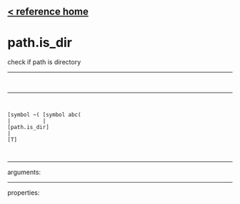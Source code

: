 [< reference home](ceammc_lib.html)
---

# path.is_dir


check if path is directory

---

<br>


---


```


[symbol ~( [symbol abc(
|          |
[path.is_dir]
|
[T]

            
```

---
arguments:


---
properties:


